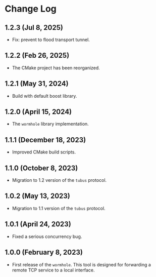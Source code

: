 # Change Log

## 1.2.3 (Jul 8, 2025)

- Fix: prevent to flood transport tunnel.

## 1.2.2 (Feb 26, 2025)

- The CMake project has been reorganized.

## 1.2.1 (May 31, 2024)

- Build with default boost library.

## 1.2.0 (April 15, 2024)

- The `wormhole` library implementation.

## 1.1.1 (December 18, 2023)

- Improved CMake build scripts.

## 1.1.0 (October 8, 2023)

- Migration to 1.2 version of the `tubus` protocol.

## 1.0.2 (May 13, 2023)

- Migration to 1.1 version of the `tubus` protocol.

## 1.0.1 (April 24, 2023)

- Fixed a serious concurrency bug.

## 1.0.0 (February 8, 2023)

- First release of the `wormhole`. This tool is designed for forwarding a remote TCP service to a local interface.
